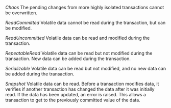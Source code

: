 *Chaos*
The pending changes from more highly isolated transactions cannot be overwritten.

*ReadCommitted*
Volatile data cannot be read during the transaction, but can be modified.

*ReadUncommitted*
Volatile data can be read and modified during the transaction.

*RepeatableRead*
Volatile data can be read but not modified during the transaction. New data can be added during the transaction.

*Serializable*
Volatile data can be read but not modified, and no new data can be added during the transaction.

*Snapshot*
Volatile data can be read. Before a transaction modifies data, it verifies if another transaction has changed the data after it was initially read. If the data has been updated, an error is raised. This allows a transaction to get to the previously committed value of the data.
